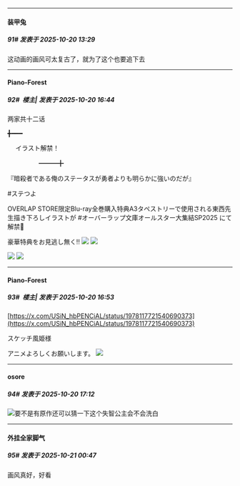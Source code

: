 ﻿
*****

####  装甲兔  
##### 91#       发表于 2025-10-20 13:29

这动画的画风可太复古了，就为了这个也要追下去


*****

####  Piano-Forest  
##### 92#         楼主| 发表于 2025-10-20 16:44

两家共十二话

╋━━━

　 イラスト解禁！

　　　　　━━━╋

『暗殺者である俺のステータスが勇者よりも明らかに強いのだが』

#ステつよ

OVERLAP STORE限定Blu-ray全巻購入特典A3タペストリーで使用される東西先生描き下ろしイラストが #オーバーラップ文庫オールスター大集結SP2025 にて解禁👏

豪華特典をお見逃し無く‼️
<img src="https://p.sda1.dev/28/f9f3a9d08b9a4671992c8c45d0628995/20251020_010657.jpg" referrerpolicy="no-referrer">
<img src="https://p.sda1.dev/28/19c24caf082bee83477a6f6aabd8f238/EC2616_sub01_LL.jpg" referrerpolicy="no-referrer">

<img src="https://p.sda1.dev/28/4cbf3785156add5de4408c59c58f0adf/20251020_010716.jpg" referrerpolicy="no-referrer">
<img src="https://p.sda1.dev/28/63474fb471e18a592b132004d75d05d4/20251020_010702.jpg" referrerpolicy="no-referrer">


*****

####  Piano-Forest  
##### 93#         楼主| 发表于 2025-10-20 16:53

[https://x.com/USiN_hbPENCiAL/status/1978117721540690373](https://x.com/USiN_hbPENCiAL/status/1978117721540690373)

スケッチ風姫様

アニメよろしくお願いします。
<img src="https://p.sda1.dev/28/a7d0aad372c142be3fd28f3e81bad598/20251020_165237.jpg" referrerpolicy="no-referrer">


*****

####  osore  
##### 94#       发表于 2025-10-20 17:12

<img src="https://static.stage1st.com/image/smiley/face2017/067.png" referrerpolicy="no-referrer">要不是有原作还可以猜一下这个失智公主会不会洗白


*****

####  外挂全家脚气  
##### 95#       发表于 2025-10-21 00:47

画风真好，好看

